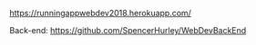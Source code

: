 https://runningappwebdev2018.herokuapp.com/

Back-end: 
https://github.com/SpencerHurley/WebDevBackEnd
